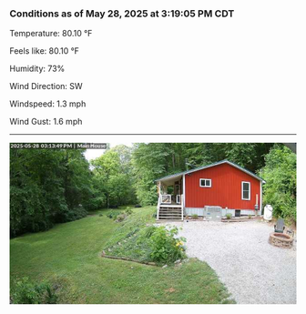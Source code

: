 ### Conditions as of May 28, 2025 at 3:19:05 PM CDT 

Temperature: 80.10 &deg;F

Feels like: 80.10 &deg;F

Humidity: 73%

Wind Direction: SW

Windspeed: 1.3 mph

Wind Gust: 1.6 mph

---

<img src="./images/latest.jpeg"/>

